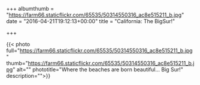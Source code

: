 +++ 
albumthumb = "https://farm66.staticflickr.com/65535/50314550316_ac8e515211_b.jpg"
date = "2016-04-21T19:12:13+00:00"
title = "California: The BigSur!"

+++ 

{{< photo full="https://farm66.staticflickr.com/65535/50314550316_ac8e515211_b.jpg" thumb="https://farm66.staticflickr.com/65535/50314550316_ac8e515211_b.jpg" alt="" phototitle="Where the beaches are born beautiful... Big Sur!" description="">}}
